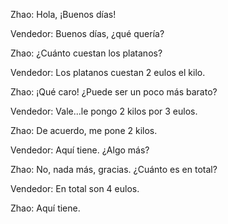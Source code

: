 Zhao: Hola, ¡Buenos días!

Vendedor: Buenos días, ¿qué quería?

Zhao: ¿Cuánto cuestan los platanos?

Vendedor: Los platanos cuestan 2 eulos el kilo.

Zhao: ¡Qué caro! ¿Puede ser un poco más barato?

Vendedor: Vale...le pongo 2 kilos por 3 eulos.

Zhao: De acuerdo, me pone 2 kilos.

Vendedor: Aquí tiene. ¿Algo más?

Zhao: No, nada más, gracias. ¿Cuánto es en total?

Vendedor: En total son 4 eulos.

Zhao: Aquí tiene.


